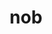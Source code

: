 ---
category: 3-letters
denotation: null
name: nob
reference_link: https://www.etymonline.com/word/nob
root_language: null
root_name: null
title: nob
type: free
word_sums:
- respelling: nob
  sum: 'Nob + '
---